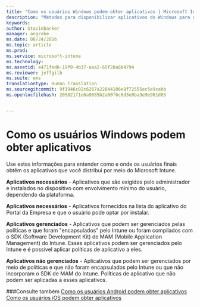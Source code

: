 ```yaml
---
title: "Como os usuários Windows podem obter aplicativos | Microsoft Intune"
description: "Métodos para disponibilizar aplicativos do Windows para usuários finais"
keywords: 
author: Staciebarker
manager: angrobe
ms.date: 08/24/2016
ms.topic: article
ms.prod: 
ms.service: microsoft-intune
ms.technology: 
ms.assetid: e471fed8-19f0-4b37-aaa2-65f28a6b4794
ms.reviewer: jeffgilb
ms.suite: ems
translationtype: Human Translation
ms.sourcegitcommit: 9f1946c02c6267a22844106e8f72555ec5e9cabb
ms.openlocfilehash: 205821f1e6a9685b2a60f6c6d3e0ba3e9e961d85


---
```



# Como os usuários Windows podem obter aplicativos

Use estas informações para entender como e onde os usuários finais obtêm os aplicativos que você distribui por meio do Microsoft Intune.

**Aplicativos necessários** - Aplicativos que são exigidos pelo administrador e instalados no dispositivo com envolvimento mínimo do usuário, dependendo da plataforma.

**Aplicativos necessários** - Aplicativos fornecidos na lista do aplicativo do Portal da Empresa e que o usuário pode optar por instalar.

**Aplicativos gerenciados** - Aplicativos que podem ser gerenciados pelas políticas e que foram "encapsulados" pelo Intune ou foram compilados com o SDK (Software Development Kit) de MAM (Mobile Application Management) do Intune. Esses aplicativos podem ser gerenciados pelo Intune e é possível aplicar políticas de aplicativo a eles.

**Aplicativos não gerenciados** - Aplicativos que podem ser gerenciados por meio de políticas e que não foram encapsulados pelo Intune ou que não incorporam o SDK de MAM do Intune. Políticas de aplicativo que não podem ser aplicadas a esses aplicativos.

###Consulte também
[Como os usuários Android podem obter aplicativos](how-your-android-users-get-their-apps.md)</br>
[Como os usuários iOS podem obter aplicativos](how-your-ios-users-get-their-apps.md)



<!--HONumber=Aug16_HO4-->


